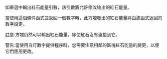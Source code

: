 如果選中輸出紅石能量引數，該引數將允許修改输出的紅石能量。

當使用這個條件函式並返回一個數字時，此方塊發出的紅石能量將由該函式返回的數字設定。

註意:方塊仍然可以輸出紅石能量，即使紅石沒有連接到它。

警告:當使用自訂數字提供程序時，您需要注意相鄰的區塊紅石能量的變更，以便它們應用更改。